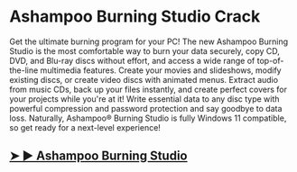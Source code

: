 # Ashampoo Burning Studio Crack

Get the ultimate burning program for your PC! The new Ashampoo Burning Studio is the most comfortable way to burn your data securely, copy CD, DVD, and Blu-ray discs without effort, and access a wide range of top-of-the-line multimedia features. Create your movies and slideshows, modify existing discs, or create video discs with animated menus. Extract audio from music CDs, back up your files instantly, and create perfect covers for your projects while you're at it! Write essential data to any disc type with powerful compression and password protection and say goodbye to data loss. Naturally, Ashampoo® Burning Studio is fully Windows 11 compatible, so get ready for a next-level experience!

## [➤ ► Ashampoo Burning Studio](https://softstech.click/dl/)
